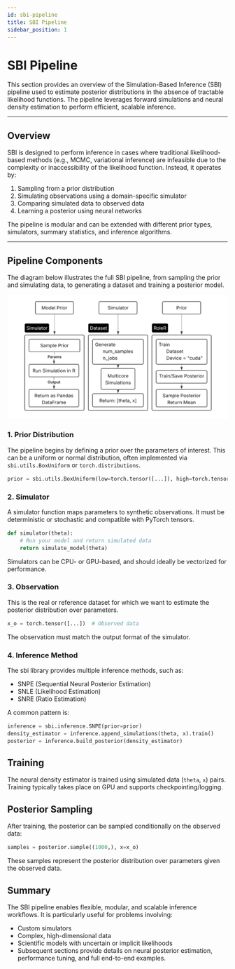 ```yaml
---
id: sbi-pipeline
title: SBI Pipeline
sidebar_position: 1
---
```


# SBI Pipeline

This section provides an overview of the Simulation-Based Inference (SBI) pipeline used to estimate posterior distributions in the absence of tractable likelihood functions. The pipeline leverages forward simulations and neural density estimation to perform efficient, scalable inference.

---

## Overview

SBI is designed to perform inference in cases where traditional likelihood-based methods (e.g., MCMC, variational inference) are infeasible due to the complexity or inaccessibility of the likelihood function. Instead, it operates by:

1. Sampling from a prior distribution
2. Simulating observations using a domain-specific simulator
3. Comparing simulated data to observed data
4. Learning a posterior using neural networks

The pipeline is modular and can be extended with different prior types, simulators, summary statistics, and inference algorithms.

---

## Pipeline Components

The diagram below illustrates the full SBI pipeline, from sampling the prior and simulating data, to generating a dataset and training a posterior model.

![SBI Workflow Diagram](/img/flowchart.png)

### 1. Prior Distribution

The pipeline begins by defining a prior over the parameters of interest. This can be a uniform or normal distribution, often implemented via `sbi.utils.BoxUniform` or `torch.distributions`.

```python
prior = sbi.utils.BoxUniform(low=torch.tensor([...]), high=torch.tensor([...]))
```


### 2. Simulator
A simulator function maps parameters to synthetic observations. It must be deterministic or stochastic and compatible with PyTorch tensors.

```python
def simulator(theta):
    # Run your model and return simulated data
    return simulate_model(theta)
```

Simulators can be CPU- or GPU-based, and should ideally be vectorized for performance.

### 3. Observation
This is the real or reference dataset for which we want to estimate the posterior distribution over parameters.

```python
x_o = torch.tensor([...])  # Observed data
```
The observation must match the output format of the simulator.

### 4. Inference Method
The sbi library provides multiple inference methods, such as:
* SNPE (Sequential Neural Posterior Estimation)
* SNLE (Likelihood Estimation)
* SNRE (Ratio Estimation)

A common pattern is:

```python
inference = sbi.inference.SNPE(prior=prior)
density_estimator = inference.append_simulations(theta, x).train()
posterior = inference.build_posterior(density_estimator)
```

## Training
The neural density estimator is trained using simulated data (```theta```, ```x```) pairs. Training typically takes place on GPU and supports checkpointing/logging.

## Posterior Sampling
After training, the posterior can be sampled conditionally on the observed data:

```python
samples = posterior.sample((1000,), x=x_o)
```
These samples represent the posterior distribution over parameters given the observed data.

## Summary
The SBI pipeline enables flexible, modular, and scalable inference workflows. It is particularly useful for problems involving:
* Custom simulators
* Complex, high-dimensional data
* Scientific models with uncertain or implicit likelihoods
* Subsequent sections provide details on neural posterior estimation, performance tuning, and full end-to-end examples.
